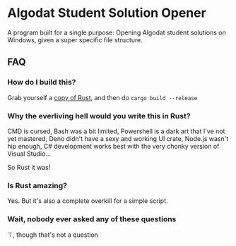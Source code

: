 # Algodat Student Solution Opener

A program built for a single purpose: Opening Algodat student solutions on Windows, given a super specific file structure.

## FAQ

### How do I build this?

Grab yourself a [copy of Rust](https://www.rust-lang.org/learn/get-started), and then do `cargo build --release`

### Why the everliving hell would you write this in Rust?

CMD is cursed, Bash was a bit limited, Powershell is a dark art that I've not yet mastered, Deno didn't have a sexy and working UI crate, Node.js wasn't hip enough, C# development works best with the very chonky version of Visual Studio...

So Rust it was!

### Is Rust amazing?

Yes. But it's also a complete overkill for a simple script.

### Wait, nobody ever asked any of these questions

$\top$, though that's not a question
